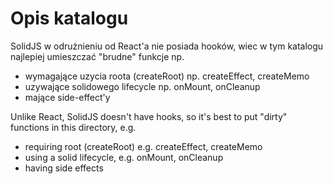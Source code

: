 # Opis katalogu

SolidJS w odrużnieniu od React'a nie posiada hooków, wiec w tym katalogu najlepiej umieszczać "brudne" funkcje np.
- wymagające uzycia roota (createRoot) np. createEffect, createMemo
- uzywające solidowego lifecycle np. onMount, onCleanup
- mające side-effect'y

Unlike React, SolidJS doesn't have hooks, so it's best to put "dirty" functions in this directory, e.g.
- requiring root (createRoot) e.g. createEffect, createMemo
- using a solid lifecycle, e.g. onMount, onCleanup
- having side effects

